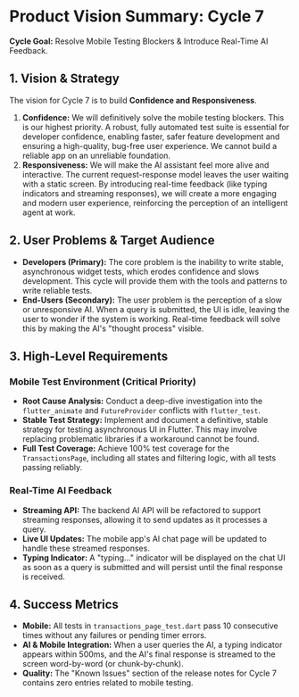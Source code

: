 # Product Vision Summary: Cycle 7

**Cycle Goal:** Resolve Mobile Testing Blockers & Introduce Real-Time AI Feedback.

## 1. Vision & Strategy

The vision for Cycle 7 is to build **Confidence and Responsiveness**.

1.  **Confidence:** We will definitively solve the mobile testing blockers. This is our highest priority. A robust, fully automated test suite is essential for developer confidence, enabling faster, safer feature development and ensuring a high-quality, bug-free user experience. We cannot build a reliable app on an unreliable foundation.
2.  **Responsiveness:** We will make the AI assistant feel more alive and interactive. The current request-response model leaves the user waiting with a static screen. By introducing real-time feedback (like typing indicators and streaming responses), we will create a more engaging and modern user experience, reinforcing the perception of an intelligent agent at work.

## 2. User Problems & Target Audience

-   **Developers (Primary):** The core problem is the inability to write stable, asynchronous widget tests, which erodes confidence and slows development. This cycle will provide them with the tools and patterns to write reliable tests.
-   **End-Users (Secondary):** The user problem is the perception of a slow or unresponsive AI. When a query is submitted, the UI is idle, leaving the user to wonder if the system is working. Real-time feedback will solve this by making the AI's "thought process" visible.

## 3. High-Level Requirements

### Mobile Test Environment (Critical Priority)
-   **Root Cause Analysis:** Conduct a deep-dive investigation into the `flutter_animate` and `FutureProvider` conflicts with `flutter_test`.
-   **Stable Test Strategy:** Implement and document a definitive, stable strategy for testing asynchronous UI in Flutter. This may involve replacing problematic libraries if a workaround cannot be found.
-   **Full Test Coverage:** Achieve 100% test coverage for the `TransactionsPage`, including all states and filtering logic, with all tests passing reliably.

### Real-Time AI Feedback
-   **Streaming API:** The backend AI API will be refactored to support streaming responses, allowing it to send updates as it processes a query.
-   **Live UI Updates:** The mobile app's AI chat page will be updated to handle these streamed responses.
-   **Typing Indicator:** A "typing..." indicator will be displayed on the chat UI as soon as a query is submitted and will persist until the final response is received.

## 4. Success Metrics

-   **Mobile:** All tests in `transactions_page_test.dart` pass 10 consecutive times without any failures or pending timer errors.
-   **AI & Mobile Integration:** When a user queries the AI, a typing indicator appears within 500ms, and the AI's final response is streamed to the screen word-by-word (or chunk-by-chunk).
-   **Quality:** The "Known Issues" section of the release notes for Cycle 7 contains zero entries related to mobile testing. 